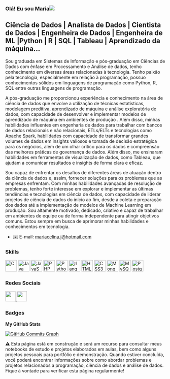 ### Olá! Eu sou Maria![](https://user-images.githubusercontent.com/18350557/176309783-0785949b-9127-417c-8b55-ab5a4333674e.gif) 

<!--
**MariaCelinaJ/MariaCelinaJ** is a ✨ _special_ ✨ repository because its `README.md` (this file) appears on your GitHub profile.

Here are some ideas to get you started:

- 🔭 I’m currently working on Cientista de dados
- 🌱 I’m currently learning ...
- 👯 I’m looking to collaborate on ...
- 🤔 I’m looking for help with ...
- 💬 Ask me about ...
- 📫 How to reach me: ...
- 😄 Pronouns: ...
- ⚡ Fun fact: ...
-->
## Ciência de Dados | Analista de Dados | Cientista de Dados | Engenheira de Dados | Engenheira de ML |Python | R | SQL | Tableau | Aprendizado da máquina...

Sou graduada em Sistemas de Informação e pós-graduação em Ciências de Dados com ênfase em Processamento e Análise de dados, tenho conhecimento em diversas áreas relacionadas à tecnologia. Tenho paixão pela tecnologia, especialmente em relação à programação, possuo conhecimentos sólidos em linguagens de programação como Python, R, SQL entre outras linguagens de programação.

A pós-graduação me proporcionou experiência e conhecimento na área de ciência de dados que envolve a utilização de técnicas estatísticas, modelagem preditiva, aprendizado de máquina e análise exploratória de dados, com capacidade de desenvolver e implementar modelos de aprendizado de máquina em ambientes de produção . Além disso, minhas habilidades influentes em engenharia de dados para trabalhar com bancos de dados relacionais e não relacionais, ETLs/ELTs e tecnologias como Apache Spark, habilidades com capacidade de transformar grandes volumes de dados em insights valiosos e tomada de decisão estratégica para os negócios, além de um olhar crítico para os dados e compreensão das melhores práticas de governança de dados. Além disso, me ensinaram habilidades em ferramentas de visualização de dados, como Tableau, que ajudam a comunicar resultados e insights de forma clara e eficaz. 

Sou capaz de enfrentar os desafios de diferentes áreas de atuação dentro da ciência de dados e, assim, fornecer soluções para os problemas que as empresas enfrentam. Com minhas habilidades avançadas de resolução de problemas, tenho forte interesse em explorar e implementar as últimas tendências e tecnologias em ciência de dados, com capacidade de liderar projetos de ciência de dados do início ao fim, desde a coleta e preparação dos dados até a implementação de modelos de Machine Learning em produção. Sou altamente motivado, dedicado, criativo e capaz de trabalhar em ambientes de equipe ou de forma independente para atingir objetivos comuns. Estou sempre em busca de aprimorar minhas habilidades e conhecimentos em tecnologia. 

* ✉️ E-mail: [mariacelina.j@hotmail.com](mailto:mariacelina.j@hotmail.com)[](mailto:mariacelina.j@hotmail.com)

### Skills

<p align="left">
<a href="https://docs.microsoft.com/en-us/cpp/?view=msvc-170" target="_blank" rel="noreferrer"><img src="https://raw.githubusercontent.com/danielcranney/readme-generator/main/public/icons/skills/c-colored.svg" width="36" height="36" alt="C" /></a>
<a href="https://www.oracle.com/java/" target="_blank" rel="noreferrer"><img src="https://raw.githubusercontent.com/danielcranney/readme-generator/main/public/icons/skills/java-colored.svg" width="36" height="36" alt="Java" /></a>
<a href="https://developer.mozilla.org/en-US/docs/Web/JavaScript" target="_blank" rel="noreferrer"><img src="https://raw.githubusercontent.com/danielcranney/readme-generator/main/public/icons/skills/javascript-colored.svg" width="36" height="36" alt="JavaScript" /></a>
<a href="https://www.php.net/" target="_blank" rel="noreferrer"><img src="https://raw.githubusercontent.com/danielcranney/readme-generator/main/public/icons/skills/php-colored.svg" width="36" height="36" alt="PHP" /></a>
<a href="https://www.python.org/" target="_blank" rel="noreferrer"><img src="https://raw.githubusercontent.com/danielcranney/readme-generator/main/public/icons/skills/python-colored.svg" width="36" height="36" alt="Python" /></a>
<a href="https://www.r-project.org/" target="_blank" rel="noreferrer"><img src="https://raw.githubusercontent.com/danielcranney/readme-generator/main/public/icons/skills/rlang-colored.svg" width="36" height="36" alt="rlang" /></a>
<a href="https://developer.mozilla.org/en-US/docs/Glossary/HTML5" target="_blank" rel="noreferrer"><img src="https://raw.githubusercontent.com/danielcranney/readme-generator/main/public/icons/skills/html5-colored.svg" width="36" height="36" alt="HTML5" /></a>
<a href="https://www.w3.org/TR/CSS/#css" target="_blank" rel="noreferrer"><img src="https://raw.githubusercontent.com/danielcranney/readme-generator/main/public/icons/skills/css3-colored.svg" width="36" height="36" alt="CSS3" /></a>
<a href="https://www.mongodb.com/" target="_blank" rel="noreferrer"><img src="https://raw.githubusercontent.com/danielcranney/readme-generator/main/public/icons/skills/mongodb-colored.svg" width="36" height="36" alt="MongoDB" /></a>
<a href="https://www.mysql.com/" target="_blank" rel="noreferrer"><img src="https://raw.githubusercontent.com/danielcranney/readme-generator/main/public/icons/skills/mysql-colored.svg" width="36" height="36" alt="MySQL" /></a>
<a href="https://www.postgresql.org/" target="_blank" rel="noreferrer"><img src="https://raw.githubusercontent.com/danielcranney/readme-generator/main/public/icons/skills/postgresql-colored.svg" width="36" height="36" alt="PostgreSQL" /></a>
</p>

### Redes Sociais

<p align="left"> <a href="https://www.github.com/MariaCelinaJ" target="_blank" rel="noreferrer"><img src="https://raw.githubusercontent.com/danielcranney/readme-generator/main/public/icons/socials/github-dark.svg" width="32" height="32" /> </a> <a href="https://www.linkedin.com/in/maria-celina-jara" target="_blank" rel="noreferrer"><img src="https://raw.githubusercontent.com/danielcranney/readme-generator/main/public/icons/socials/linkedin.svg" width="32" height="32" /></a></p>

### Badges

<b>My GitHub Stats</b>

<a href="http://www.github.com/MariaCelinaJ"><img src="https://github-readme-activity-graph.cyclic.app/graph?username=MariaCelinaJ&bg_color=1c1917&color=ffffff&line=0891b2&point=ffffff&area_color=1c1917&area=true&hide_border=true&custom_title=GitHub%20Commits%20Graph" alt="GitHub Commits Graph" /></a>

⚠️ Esta página está em construção e será um recurso para consultar meus notebooks de estudo e projetos elaborados em aulas, bem como alguns projetos pessoais para portfólio e demonstração. Quando estiver concluída, você poderá encontrar informações sobre como abordar problemas e projetos relacionados a programação, ciência de dados e análise de dados. Fique à vontade para verificar esta página regularmente!
